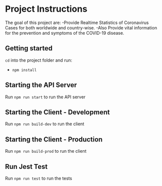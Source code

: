# Project Instructions

The goal of this project are:
-Provide Realtime Statistics of Coronavirus Cases for both worldwide and country-wise.
-Also Provide vital information for the prevention and symptoms of the COVID-19 disease.

## Getting started

`cd` into the project folder and run:
- `npm install`

## Starting the API Server

Run `npm run start` to run the API server

## Starting the Client - Development

Run `npm run build-dev` to run the client

## Starting the Client - Production

Run `npm run build-prod` to run the client

## Run Jest Test

Run `npm run test` to run the tests
